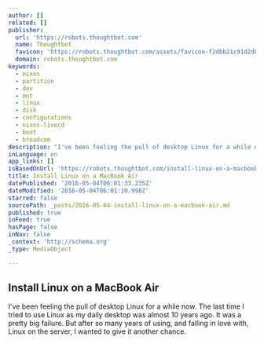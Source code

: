 ```yaml
---
author: []
related: []
publisher:
  url: 'https://robots.thoughtbot.com'
  name: Thoughtbot
  favicon: 'https://robots.thoughtbot.com/assets/favicon-f2dbb21c91d2db85a5cb89a59e2b72cca851b16f03caffad1f8375cb8e957e0a.ico'
  domain: robots.thoughtbot.com
keywords:
  - nixos
  - partition
  - dev
  - mnt
  - linux
  - disk
  - configurations
  - nixos-livecd
  - boot
  - broadcom
description: "I've been feeling the pull of desktop Linux for a while now. The last time I tried to use Linux as my daily desktop was almost 10 years ago. It was a pretty big failure. But after so many years of using, and falling in love with, Linux on the server, I wanted to give it another chance."
inLanguage: en
app_links: []
isBasedOnUrl: 'https://robots.thoughtbot.com/install-linux-on-a-macbook-air'
title: Install Linux on a MacBook Air
datePublished: '2016-05-04T06:01:33.235Z'
dateModified: '2016-05-04T06:01:10.998Z'
starred: false
sourcePath: _posts/2016-05-04-install-linux-on-a-macbook-air.md
published: true
inFeed: true
hasPage: false
inNav: false
_context: 'http://schema.org'
_type: MediaObject

---
```

<article style=""><h1>Install Linux on a MacBook Air</h1><p>I've been feeling the pull of desktop Linux for a while now. The last time I tried to use Linux as my daily desktop was almost 10 years ago. It was a pretty big failure. But after so many years of using, and falling in love with, Linux on the server, I wanted to give it another chance.</p></article>